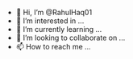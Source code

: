 - 👋 Hi, I’m @RahulHaq01
- 👀 I’m interested in ...
- 🌱 I’m currently learning ...
- 💞️ I’m looking to collaborate on ...
- 📫 How to reach me ...

<!---
RahulHaq01/RahulHaq01 is a ✨ specialfrom playsound import playsound
import threading
import time
#image to ASCII generator : https://manytools.org/hacker-tools/convert-images-to-ascii-art/go/
cake='''

           _..._  ,s$$$s.                                                                                          _..._  ,s$$$s.
         .$$$$$$$s$$ss$$$$,                                                                                     .$$$$$$$s$$ss$$$$,
         $$$sss$$$$s$$$$$$$                                                                                     $$$sss$$$$s$$$$$$$
         $$ss$$$$$$$$$$$$$$                                   (             )                                   $$ss$$$$$$$$$$$$$$
         '$$$s$$$$$$$$$$$$'                           )      (*)           (*)      (                           '$$$s$$$$$$$$$$$$'
          '$$$$$$$$$$$$$$'                           (*)      |             |      (*)                           '$$$$$$$$$$$$$$'
            S$$$$$$$$$$$'                             |      |~|           |~|      |                              S$$$$$$$$$$$'
             '$$$$$$$$$'                             |~|     | |           | |     |~|                              '$$$$$$$$$'
               '$$$$$'                               | |     | |           | |     | |                                '$$$$$'
                '$$$'                               ,| |a@@@@| |@@@@@@@@@@@| |@@@@a| |.                                '$$$'
                  ;                            .,a@@@| |@@@@@| |@@@@@@@@@@@| |@@@@@| |@@@@a,.                            ;
                 ;                           ,a@@@@@@| |@@@@@@@@@@@@.@@@@@@@@@@@@@@| |@@@@@@@a,                         ; 
                 ;                          a@@@@@@@@@@@@@@@@@@@@@' . `@@@@@@@@@@@@@@@@@@@@@@@@a                        ;
                 ',                         ;`@@@@@@@@@@@@@@@@@@'   .   `@@@@@@@@@@@@@@@@@@@@@';                        ',
                  ;                         ;@@@`@@@@@@@@@@@@@'     .     `@@@@@@@@@@@@@@@@'@@@;                         ;
                 ,'                         ;@@@;,.aaaaaaaaaa       .       aaaaa,,aaaaaaa,;@@@;                        ,'
                 ;                          ;;@;;;;@@@@@@@@;@      @.@      ;@@@;;;@@@@@@;;;;@@;                        ;
                 ',                         ;;;;;;;@@@@;@@;;@    @@ . @@    ;;@;;;;@@;@@@;;;;;;;                        ',
                  ',                        ;;;;;;;;@@;;;;;;;  @@   .   @@  ;;;;;;;;;;;@@;;;;@;;                         ',
                   ;                        ;;;;;;;;;;;;;;;;;@@     .     @@;;;;;;;;;;;;;;;;@@@;                          ;
                  '                     ,%%%;;;;;;;;@;;;;;;;;       .       ;;;;;;;;;;;;;;;;@@;;%%%,                      '
                                     .%%%%%%;;;;;;;@@;;;;;;;;     ,%%%,     ;;;;;;;;;;;;;;;;;;;;%%%%%%,
                                    .%%%%%%%;;;;;;;@@;;;;;;;;   ,%%%%%%%,   ;;;;;;;;;;;;;;;;;;;;%%%%%%%,
                                    %%%%%%%%`;;;;;;;;;;;;;;;;  %%%%%%%%%%%  ;;;;;;;;;;;;;;;;;;;'%%%%%%%%
                                    %%%%%%%%%%%%`;;;;;;;;;;;;,%%%%%%%%%%%%%,;;;;;;;;;;;;;;;'%%%%%%%%%%%%
                                    `%%%%%%%%%%%%%%%%%,,,,,,,%%%%%%%%%%%%%%%,,,,,,,%%%%%%%%%%%%%%%%%%%%'
                                      `%%%%%%%%%%%%%%%%%%%%%%%%%%%%%%%%%%%%%%%%%%%%%%%%%%%%%%%%%%%%%%'
                                          `%%%%%%%%%%%%%%%%%%%%%%%%%%%%%%%%%%%%%%%%%%%%%%%%%%%%%%'
                                                 """"""""""""""`,,,,,,,,,'"""""""""""""""""
                                                                `%%%%%%%'
                                                                 `%%%%%'
                                                                   %%% 
                                                                  %%%%%
                                                               .,%%%%%%%,.
                                                          ,%%%%%%%%%%%%%%%%%%%,

'''
# Text to ASCII ART GENERATOR link : https://patorjk.com/software/taag/#p=display&f=Graffiti&t=Type%20Something%20
wish='''

 /$$   /$$                                               /$$       /$$             /$$     /$$             /$$                                                      
| $$  | $$                                              | $$      |__/            | $$    | $$            | $$                                                      
| $$  | $$  /$$$$$$   /$$$$$$   /$$$$$$  /$$   /$$      | $$$$$$$  /$$  /$$$$$$  /$$$$$$  | $$$$$$$   /$$$$$$$  /$$$$$$  /$$   /$$                                  
| $$$$$$$$ |____  $$ /$$__  $$ /$$__  $$| $$  | $$      | $$__  $$| $$ /$$__  $$|_  $$_/  | $$__  $$ /$$__  $$ |____  $$| $$  | $$                                  
| $$__  $$  /$$$$$$$| $$  \ $$| $$  \ $$| $$  | $$      | $$  \ $$| $$| $$  \__/  | $$    | $$  \ $$| $$  | $$  /$$$$$$$| $$  | $$                                  
| $$  | $$ /$$__  $$| $$  | $$| $$  | $$| $$  | $$      | $$  | $$| $$| $$        | $$ /$$| $$  | $$| $$  | $$ /$$__  $$| $$  | $$                                  
| $$  | $$|  $$$$$$$| $$$$$$$/| $$$$$$$/|  $$$$$$$      | $$$$$$$/| $$| $$        |  $$$$/| $$  | $$|  $$$$$$$|  $$$$$$$|  $$$$$$$                                  
|__/  |__/ \_______/| $$____/ | $$____/  \____  $$      |_______/ |__/|__/         \___/  |__/  |__/ \_______/ \_______/ \____  $$                                  
                    | $$      | $$       /$$  | $$                                                                       /$$  | $$                                  
                    | $$      | $$      |  $$$$$$/                                                                      |  $$$$$$/                                  
                    |__/      |__/       \______/                                                                        \______/                                   
                                                                                                                                                                    
                                                                                                                                                                    
                                                                                                                         /$$$$$$$   /$$$$$$  /$$$$$$/$$$$   /$$$$$$ 
                                                                                                                        | $$__  $$ |____  $$| $$_  $$_  $$ /$$__  $$
                                                                                                                        | $$  \ $$  /$$$$$$$| $$ \ $$ \ $$| $$$$$$$$
                                                                                                                        | $$  | $$ /$$__  $$| $$ | $$ | $$| $$_____/
                                                                                                                        | $$  | $$|  $$$$$$$| $$ | $$ | $$|  $$$$$$$
                                                                                                                        |__/  |__/ \_______/|__/ |__/ |__/ \_______/
                                                                                                                                                                    
                                                                                                                                                                    
'''
def task1():
	for letter in cake:
		time.sleep(0.01)
		print(letter, end='')
	for letter in wish:
		time.sleep(0.01)
		print(letter, end='')

def task2():
	playsound('HappyBirthday.mp3')

t1 = threading.Thread(target=task1, name='t1')
t2 = threading.Thread(target=task2, name='t2')

# starting threads
t1.start()
t2.start() ✨ repository because its `README.md` (this file) appears on your GitHub profile.
You can click the Preview link to take a look at your changes.
--->
